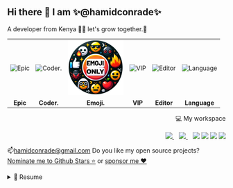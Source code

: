 <h1 align='center'>

## Hi there 👋 I am ✨@hamidconrade✨
</h1>

<p align='left'>
  A developer from Kenya 👨‍💻 let's grow together.👯
</p>

<table align="center">
  <tr>
    <td style="text-align: center;">
      <img src="https://my-badges.github.io/my-badges/epic-commit.png" alt="Epic" title="Epic" width="128">
    </td>
    <td style="text-align: center;">
      <img src="https://my-badges.github.io/my-badges/sleepy-coder.png" alt="Coder." title="Coder." width="128">
    </td>
    <td style="text-align: center;">
      <img src="https://github.com/my-badges/my-badges/blob/master/badges/emoji-only-commit/emoji-only-commit.png?raw=true" alt="Emoji" title="Emoji." width="128">
    </td>
    <td style="text-align: center;">
      <img src="https://my-badges.github.io/my-badges/my-badges-contributor.png" alt="VIP" title="VIP" width="128">
    </td>
    <td style="text-align: center;">
      <img src="https://my-badges.github.io/my-badges/mass-delete-commit-10k.png" alt="Editor" title="Editor" width="128">
    </td>
    <td style="text-align: center;">
      <img src="https://my-badges.github.io/my-badges/favorite-word.png" alt="Language" title="Language" width="128">
    </td>
  </tr>
  <tr>
    <td style="text-align: center;"><strong>Epic</strong></td>
    <td style="text-align: center;"><strong>Coder.</strong></td>
    <td style="text-align: center;"><strong>Emoji.</strong></td>
    <td style="text-align: center;"><strong>VIP</strong></td>
    <td style="text-align: center;"><strong>Editor</strong></td>
    <td style="text-align: center;"><strong>Language</strong></td>
  </tr>
</table>

<!--
- 🔭 I’m currently working on ...
- 🌱 I’m currently learning ...
- 👯 I’m looking to collaborate on ...
- 🤔 I’m looking for help with ...
- 💬 Ask me about ...
- 📫 How to reach me: ...
- 😄 Pronouns: ...
- ⚡ Fun fact: ...
-->
<p align='right'>
  💻 My workspace<br/><br/>
   <a href="https://github.com/sponsors/hamidconrade">
    <img src="https://img.shields.io/badge/sponsor-30363D?style=for-the-badge&logo=GitHub-Sponsors&logoColor=#white" />        
  </a>&nbsp;&nbsp;
  <a href="https://ke.linkedin.com/in/conrade-mwembe-87333177/">
    <img src="https://img.shields.io/badge/linkedin-%230077B5.svg?&style=for-the-badge&logo=linkedin&logoColor=white" />
  </a>&nbsp;&nbsp;
  <img src="https://img.shields.io/badge/windows-%230078D6.svg?&style=for-the-badge&logo=windows&logoColor=white" />
  <img src="https://img.shields.io/badge/intel-core%20i5%2010th-%230071C5.svg?&style=for-the-badge&logo=intel&logoColor=white" />
  
  <img src="https://img.shields.io/badge/nvidia-gtx%201650-%2376B900.svg?&style=for-the-badge&logo=nvidia&logoColor=white" />
  <a href="#"><img src="https://github-readme-stats.vercel.app/api?username=hamidconrade&show_icons=true&count_private=true&theme=dark" width="350"></a>
 </p>

<p align='left'>
</p>
<!-- <details align='left'>
  <summary>:zap: My workspace specs</summary>
</details>-->
<p>
   📫<a href='mailto:hamidconrade@gmail.com'>hamidconrade@gmail.com</a>
   Do you like my open source projects? <a href='https://stars.github.com/nominate/'>Nominate me to Github Stars ⭐</a> or <a href='https://github.com/sponsors/hamidconrade'>sponsor me ❤️</a>
</p>

<details>
  <summary>📃 Resume</summary>

## Education

- 📖 **MIT Open Learning**\
📆 2022 - Present\
📍 **Massachusetts Institute of Technology** - Class of AI(Anthropics)

- 📖 **Diploma IT**\
📆 2015 - 2016\
📍 **Eldoret Technical Training Institute** - Class of 2017

- 📖 **BSc IT**\
📆 2014 - 2015\
📍 **Zetech University** - Class of 2018

## Experience

- 👨‍💻 **Web Developer**\
📆 2024 - Present\
📍 **Namanga Hope Center** - Kajiado, Kenya
</details>
